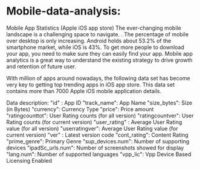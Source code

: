 # Mobile-data-analysis:


Mobile App Statistics (Apple iOS app store)
The ever-changing mobile landscape is a challenging space to navigate. . The percentage of mobile over desktop is only increasing. Android holds about 53.2% of the smartphone market, while iOS is 43%. To get more people to download your app, you need to make sure they can easily find your app. Mobile app analytics is a great way to understand the existing strategy to drive growth and retention of future user.

With million of apps around nowadays, the following data set has become very key to getting top trending apps in iOS app store. This data set contains more than 7000 Apple iOS mobile application details.

Data description:
"id" : App ID
"track_name": App Name
"size_bytes": Size (in Bytes)
"currency": Currency Type
"price": Price amount
"ratingcounttot": User Rating counts (for all version)
"ratingcountver": User Rating counts (for current version)
"user_rating" : Average User Rating value (for all version)
"userratingver": Average User Rating value (for current version)
"ver" : Latest version code
"cont_rating": Content Rating
"prime_genre": Primary Genre
"sup_devices.num": Number of supporting devices
"ipadSc_urls.num": Number of screenshots showed for display
"lang.num": Number of supported languages
"vpp_lic": Vpp Device Based Licensing Enabled
